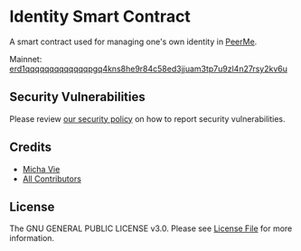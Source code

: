 # Identity Smart Contract

A smart contract used for managing one's own identity in [PeerMe](https://peerme.io).

Mainnet: [erd1qqqqqqqqqqqqqpgq4kns8he9r84c58ed3jjuam3tp7u9zl4n27rsy2kv6u](https://explorer.elrond.com/accounts/erd1qqqqqqqqqqqqqpgq4kns8he9r84c58ed3jjuam3tp7u9zl4n27rsy2kv6u)

## Security Vulnerabilities

Please review [our security policy](../../security/policy) on how to report security vulnerabilities.

## Credits

- [Micha Vie](https://github.com/michavie)
- [All Contributors](../../contributors)

## License

The GNU GENERAL PUBLIC LICENSE v3.0. Please see [License File](LICENSE) for more information.
